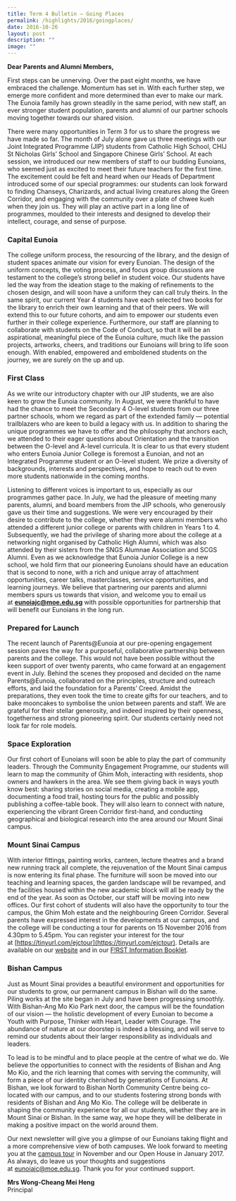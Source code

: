 ```yaml
---
title: Term 4 Bulletin – Going Places
permalink: /highlights/2016/goingplaces/
date: 2016-10-26
layout: post
description: ""
image: ""
---
```


**Dear Parents and Alumni Members,**

First steps can be unnerving. Over the past eight months, we have embraced the challenge. Momentum has set in. With each further step, we emerge more confident and more determined than ever to make our mark. The Eunoia family has grown steadily in the same period, with new staff, an ever stronger student population, parents and alumni of our partner schools moving together towards our shared vision.

There were many opportunities in Term 3 for us to share the progress we have made so far. The month of July alone gave us three meetings with our Joint Integrated Programme (JIP) students from Catholic High School, CHIJ St Nicholas Girls’ School and Singapore Chinese Girls’ School. At each session, we introduced our new members of staff to our budding Eunoians, who seemed just as excited to meet their future teachers for the first time. The excitement could be felt and heard when our Heads of Department introduced some of our special programmes: our students can look forward to finding Chanseys, Charizards, and actual living creatures along the Green Corridor, and engaging with the community over a plate of chwee kueh when they join us. They will play an active part in a long line of programmes, moulded to their interests and designed to develop their intellect, courage, and sense of purpose.

### Capital Eunoia

The college uniform process, the resourcing of the library, and the design of student spaces animate our vision for every Eunoian. The design of the uniform concepts, the voting process, and focus group discussions are testament to the college’s strong belief in student voice. Our students have led the way from the ideation stage to the making of refinements to the chosen design, and will soon have a uniform they can call truly theirs. In the same spirit, our current Year 4 students have each selected two books for the library to enrich their own learning and that of their peers. We will extend this to our future cohorts, and aim to empower our students even further in their college experience. Furthermore, our staff are planning to collaborate with students on the Code of Conduct, so that it will be an aspirational, meaningful piece of the Eunoia culture, much like the passion projects, artworks, cheers, and traditions our Eunoians will bring to life soon enough. With enabled, empowered and emboldened students on the journey, we are surely on the up and up.

### First Class

As we write our introductory chapter with our JIP students, we are also keen to grow the Eunoia community. In August, we were thankful to have had the chance to meet the Secondary 4 O-level students from our three partner schools, whom we regard as part of the extended family — potential trailblazers who are keen to build a legacy with us. In addition to sharing the unique programmes we have to offer and the philosophy that anchors each, we attended to their eager questions about Orientation and the transition between the O-level and A-level curricula. It is clear to us that every student who enters Eunoia Junior College is foremost a Eunoian, and not an Integrated Programme student or an O-level student. We prize a diversity of backgrounds, interests and perspectives, and hope to reach out to even more students nationwide in the coming months.

Listening to different voices is important to us, especially as our programmes gather pace. In July, we had the pleasure of meeting many parents, alumni, and board members from the JIP schools, who generously gave us their time and suggestions. We were very encouraged by their desire to contribute to the college, whether they were alumni members who attended a different junior college or parents with children in Years 1 to 4. Subsequently, we had the privilege of sharing more about the college at a networking night organised by Catholic High Alumni, which was also attended by their sisters from the SNGS Alumnae Association and SCGS Alumni. Even as we acknowledge that Eunoia Junior College is a new school, we hold firm that our pioneering Eunoians should have an education that is second to none, with a rich and unique array of attachment opportunities, career talks, masterclasses, service opportunities, and learning journeys. We believe that partnering our parents and alumni members spurs us towards that vision, and welcome you to email us at [**eunoiajc@moe.edu.sg**](mailto:eunoiajc@moe.edu.sg) with possible opportunities for partnership that will benefit our Eunoians in the long run.

### Prepared for Launch

The recent launch of Parents@Eunoia at our pre-opening engagement session paves the way for a purposeful, collaborative partnership between parents and the college. This would not have been possible without the keen support of over twenty parents, who came forward at an engagement event in July. Behind the scenes they proposed and decided on the name Parents@Eunoia, collaborated on the principles, structure and outreach efforts, and laid the foundation for a Parents’ Creed. Amidst the preparations, they even took the time to create gifts for our teachers, and to bake mooncakes to symbolise the union between parents and staff. We are grateful for their stellar generosity, and indeed inspired by their openness, togetherness and strong pioneering spirit. Our students certainly need not look far for role models.

### Space Exploration

Our first cohort of Eunoians will soon be able to play the part of community leaders. Through the Community Engagement Programme, our students will learn to map the community of Ghim Moh, interacting with residents, shop owners and hawkers in the area. We see them giving back in ways youth know best: sharing stories on social media, creating a mobile app, documenting a food trail, hosting tours for the public and possibly publishing a coffee-table book. They will also learn to connect with nature, experiencing the vibrant Green Corridor first-hand, and conducting geographical and biological research into the area around our Mount Sinai campus.

### Mount Sinai Campus

With interior fittings, painting works, canteen, lecture theatres and a brand new running track all complete, the rejuvenation of the Mount Sinai campus is now entering its final phase. The furniture will soon be moved into our teaching and learning spaces, the garden landscape will be revamped, and the facilities housed within the new academic block will all be ready by the end of the year. As soon as October, our staff will be moving into new offices. Our first cohort of students will also have the opportunity to tour the campus, the Ghim Moh estate and the neighbouring Green Corridor. Several parents have expressed interest in the developments at our campus, and the college will be conducting a tour for parents on 15 November 2016 from 4.30pm to 5.45pm. You can register your interest for the tour at [https://tinyurl.com/ejctour](https://tinyurl.com/ejctour). Details are available on our [website](https://eunoiajc.moe.edu.sg/2016/09/13/info-for-y4/) and in our [F!RST Information Booklet](/files/FIRST-Information-Booklet.pdf).

### Bishan Campus

Just as Mount Sinai provides a beautiful environment and opportunities for our students to grow, our permanent campus in Bishan will do the same. Piling works at the site began in July and have been progressing smoothly. With Bishan-Ang Mo Kio Park next door, the campus will be the foundation of our vision — the holistic development of every Eunoian to become a Youth with Purpose, Thinker with Heart, Leader with Courage. The abundance of nature at our doorstep is indeed a blessing, and will serve to remind our students about their larger responsibility as individuals and leaders.

To lead is to be mindful and to place people at the centre of what we do. We believe the opportunities to connect with the residents of Bishan and Ang Mo Kio, and the rich learning that comes with serving the community, will form a piece of our identity cherished by generations of Eunoians. At Bishan, we look forward to Bishan North Community Centre being co-located with our campus, and to our students fostering strong bonds with residents of Bishan and Ang Mo Kio. The college will be deliberate in shaping the community experience for all our students, whether they are in Mount Sinai or Bishan. In the same way, we hope they will be deliberate in making a positive impact on the world around them.

Our next newsletter will give you a glimpse of our Eunoians taking flight and a more comprehensive view of both campuses. We look forward to meeting you at the [campus tour](https://tinyurl.com/ejctour) in November and our Open House in January 2017. As always, do leave us your thoughts and suggestions at [eunoiajc@moe.edu.sg](mailto:eunoiajc@moe.edu.sg). Thank you for your continued support.

**Mrs Wong-Cheang Mei Heng**  
Principal